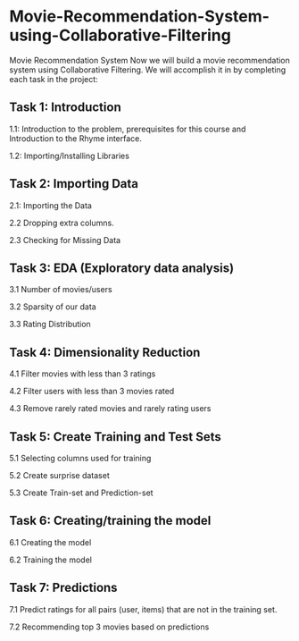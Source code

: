 # Movie-Recommendation-System-using-Collaborative-Filtering
Movie Recommendation System
Now we will build a movie recommendation system using Collaborative Filtering. We will accomplish it in by completing each task in the project:

## Task 1: Introduction
  1.1: Introduction to the problem, prerequisites for this course and Introduction to the Rhyme interface.

  1.2: Importing/Installing Libraries

## Task 2: Importing Data
  2.1: Importing the Data

  2.2 Dropping extra columns.

  2.3 Checking for Missing Data

## Task 3: EDA (Exploratory data analysis)
  3.1 Number of movies/users

  3.2 Sparsity of our data

  3.3 Rating Distribution

## Task 4: Dimensionality Reduction
  4.1 Filter movies with less than 3 ratings

  4.2 Filter users with less than 3 movies rated

  4.3 Remove rarely rated movies and rarely rating users

## Task 5: Create Training and Test Sets
  5.1 Selecting columns used for training

  5.2 Create surprise dataset

  5.3 Create Train-set and Prediction-set

## Task 6: Creating/training the model
  6.1 Creating the model

  6.2 Training the model

## Task 7: Predictions
  7.1 Predict ratings for all pairs (user, items) that are not in the training set.

  7.2 Recommending top 3 movies based on predictions
